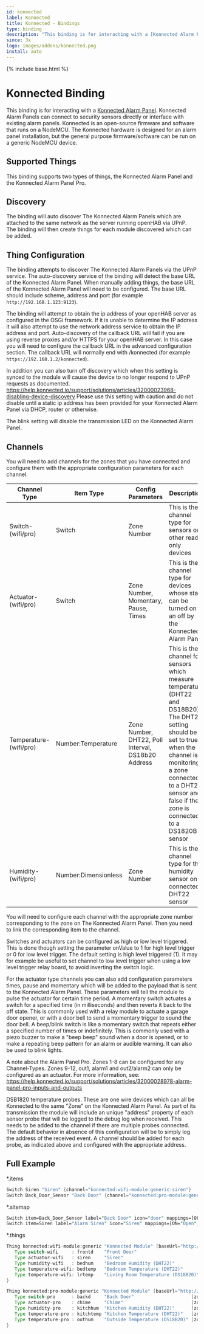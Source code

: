 ```yaml
---
id: konnected
label: Konnected
title: Konnected - Bindings
type: binding
description: "This binding is for interacting with a [Konnected Alarm Panel](https://konnected.io/)."
since: 3x
logo: images/addons/konnected.png
install: auto
---
```


<!-- Attention authors: Do not edit directly. Please add your changes to the appropriate source repository -->

{% include base.html %}

<AddonLogo />

# Konnected Binding

This binding is for interacting with a [Konnected Alarm Panel](https://konnected.io/).
Konnected Alarm Panels can connect to security sensors directly or interface with existing alarm panels.
Konnected is an open-source firmware and software that runs on a NodeMCU.
The Konnected hardware is designed for an alarm panel installation, but the general purpose firmware/software can be run on a generic NodeMCU device.

## Supported Things

This binding supports two types of things, the Konnected Alarm Panel and the Konnected Alarm Panel Pro.

## Discovery

The binding will auto discover The Konnected Alarm Panels which are attached to the same network as the server running openHAB via UPnP.
The binding will then create things for each module discovered which can be added.

## Thing Configuration

The binding attempts to discover The Konnected Alarm Panels via the UPnP service.
The auto-discovery service of the binding will detect the base URL of the Konnected Alarm Panel.
When manually adding things, the base URL of the Konnected Alarm Panel will need to be configured.
The base URL should include scheme, address and port (for example `http://192.168.1.123:9123`).

The binding will attempt to obtain the ip address of your openHAB server as configured in the OSGi framework.
If it is unable to determine the IP address it will also attempt to use the network address service to obtain the IP address and port.
Auto-discovery of the callback URL will fail if you are using reverse proxies and/or HTTPS for your openHAB server.
In this case you will need to configure the callback URL in the advanced configuration section.
The callback URL will normally end with /konnected (for example `https://192.168.1.2/konnected`).

In addition you can also turn off discovery which when this setting is synced to the module will cause the device to no longer respond to UPnP requests as documented.
<https://help.konnected.io/support/solutions/articles/32000023968-disabling-device-discovery>
Please use this setting with caution and do not disable until a static ip address has been provided for your Konnected Alarm Panel via DHCP, router or otherwise.

The blink setting will disable the transmission LED on the Konnected Alarm Panel.

## Channels

You will need to add channels for the zones that you have connected and configure them with the appropriate configuration parameters for each channel.

| Channel Type | Item Type            | Config Parameters                                  | Description                                                                                                                                                                                                                                     |
|--------------|----------------------|----------------------------------------------------|-------------------------------------------------------------------------------------------------------------------------------------------------------------------------------------------------------------------------------------------------|
| Switch-(wifi/pro)       | Switch               | Zone Number                                        | This is the channel type for sensors or other read only devices                                                                                                                                                                                 |
| Actuator-(wifi/pro)    | Switch               | Zone Number, Momentary, Pause, Times               | This is the channel type for devices whose state can be turned on an off by the Konnected Alarm Panel                                                                                                                                           |
| Temperature-(wifi/pro)  | Number:Temperature   | Zone Number, DHT22, Poll Interval, DS18b20 Address | This is the channel for sensors which measure temperature (DHT22 and DS18B20). The DHT22 setting should be set to true when the channel is monitoring a zone connected to a DHT22 sensor and false if the zone is connected to a DS1820B sensor |
| Humidity-(wifi/pro)    | Number:Dimensionless | Zone Number                                        | This is the channel type for the humidity sensor on a connected DHT22 sensor                                                                                                                                                                    |

You will need to configure each channel with the appropriate zone number corresponding to the zone on The Konnected Alarm Panel.
Then you need to link the corresponding item to the channel.

Switches and actuators can be configured as high or low level triggered.
This is done though setting the parameter onValue to 1 for high level trigger or 0 for low level trigger.
The default setting is high level triggered (1).
It may for example be useful to set channel to low level trigger when using a low level trigger relay board, to avoid inverting the switch logic.

For the actuator type channels you can also add configuration parameters times, pause and momentary which will be added to the payload that is sent to the Konnected Alarm Panel.
These parameters will tell the module to pulse the actuator for certain time period.
A momentary switch actuates a switch for a specified time (in milliseconds) and then reverts it back to the off state.
This is commonly used with a relay module to actuate a garage door opener, or with a door bell to send a momentary trigger to sound the door bell.
A beep/blink switch is like a momentary switch that repeats either a specified number of times or indefinitely.
This is commonly used with a piezo buzzer to make a "beep beep" sound when a door is opened, or to make a repeating beep pattern for an alarm or audible warning.
It can also be used to blink lights.

A note about the Alarm Panel Pro.
Zones 1-8 can be configured for any Channel-Types.
Zones 9-12, out1, alarm1 and out2/alarm2 can only be configured as an actuator.
For more information, see: <https://help.konnected.io/support/solutions/articles/32000028978-alarm-panel-pro-inputs-and-outputs>

DSB1820 temperature probes.
These are one wire devices which can all be Konnected to the same "Zone" on the Konnected Alarm Panel.
As part of its transmission  the module will include an unique "address" property of each sensor probe that will be logged to the debug log when received.
This needs to be added to the channel if there are multiple probes connected.
The default behavior in absence of this configuration will be to simply log the address of the received event.
A channel should be added for each probe, as indicated above and configured with the appropriate address.

## Full Example

*.items

```java
Switch Siren "Siren" {channel="konnected:wifi-module:generic:siren"}
Switch Back_Door_Sensor "Back Door" {channel="konnected:pro-module:generic:backd"}
```

*.sitemap

```perl
Switch item=Back_Door_Sensor label="Back Door" icon="door" mappings=[OPEN="Open", CLOSED="Closed"]
Switch item=Siren label="Alarm Siren" icon="Siren" mappings=[ON="Open", OFF="Closed"]
```

*.things

```java
Thing konnected:wifi-module:generic "Konnected Module" [baseUrl="http://192.168.30.153:9586", macAddress="1586517"]{
   Type switch-wifi     : frontd    "Front Door"                        [zone="1"]
   Type actuator-wifi   : siren     "Siren"                             [zone="2", momentary = 50, times = 2, pause = 50]
   Type humidity-wifi   : bedhum    "Bedroom Humidity (DHT22)"          [zone="3"]
   Type temperature-wifi: bedtemp   "Bedroom Temperature (DHT22)"       [zone="3", dht22 = true, pollInterval = 1]
   Type temperature-wifi: lrtemp    "Living Room Temperature (DS18B20)" [zone="4", dht22 = false, pollInterval = 1, ds18b20Address = "XX:XX:XX:XX:XX:XX:XX"]
}

Thing konnected:pro-module:generic "Konnected Module" [baseUrl="http://192.168.30.154:9586", macAddress="1684597",  callbackUrl="https://openhab/konnected"]{
   Type switch-pro      : backd     "Back Door"                     [zone="1"]
   Type actuator-pro    : chime     "Chime"                         [zone="2", momentary = 50, times = 2, pause = 50]
   Type humidity-pro    : kitchhum  "Kitchen Humidity (DHT22)"      [zone="3"]
   Type temperature-pro : kitchtemp "Kitchen Temperature (DHT22)"   [zone="3", dht22 = true, pollInterval = 1]
   Type temperature-pro : outhum    "Outside Temperature (DS18B20)" [zone="4", dht22 = false, pollInterval = 1, ds18b20Address = "XX:XX:XX:XX:XX:XX:XX"]
}
```
